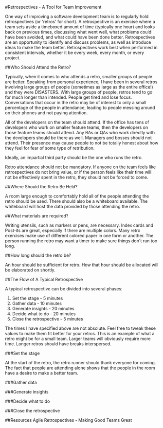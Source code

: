 #Retrospectives - A Tool for Team Improvement

One way of improving a software development team is to regularly hold retrospectives (or 'retros' for short). A retrospective is an exercise where a team sets aside a timeboxed amount of time (typically one hour) and looks back on previous times, discussing what went well, what problems could have been avoided, and what could have been done better. Retrospectives are an opportunity to identify and discuss problems, as well as introduce ideas to make the team better. Retrospectives work best when performed in consistent intervals, whether it be every week, every month, or every project.

##Who Should Attend the Retro?

Typically, when it comes to who attends a retro, smaller groups of people are better. Speaking from personal experience, I have been in several retros involving large groups of people (sometimes as large as the entire office!) and they were DISASTERS. With large groups of people, retros tend to go for much longer than intended. People get tired and lose focus. Conversations that occur in the retro may be of interest to only a small percentage of the people in attendance, leading to people messing around on their phones and not paying attention.

All of the developers on the team should attend. If the office has tens of developers who work on smaller feature teams, then the developers on those feature teams should attend. Any BAs or QAs who work directly with the developers should be there as well. Managers and bosses should not attend. Their presence may cause people to not be totally honest about how they feel for fear of some type of retribution.

Ideally, an impartial third party should be the one who runs the retro. 

Retro attendance should not be mandatory. If anyone on the team feels like retrospectives do not bring value, or if the person feels like their time will not be effectively spent in the retro, they should not be forced to come.

##Where Should the Retro Be Held?

A room large enough to comfortably hold all of the people attending the retro should be used. There should also be a whiteboard available. The whiteboard will host the data provided by those attending the retro. 

##What materials are required?

Writing utensils, such as markers or pens, are necessary. Index cards and Post-its are great, especially if there are multiple colors. Many retro exercises make use of different colored paper in one form or another. The person running the retro may want a timer to make sure things don't run too long. 

##How long should the retro be?

An hour should be sufficient for retro. How that hour should be allocated will be elaborated on shortly.

##The Flow of A Typical Retrospective

A typical retrospective can be divided into several phases:

1) Set the stage - 5 minutes
2) Gather data - 10 minutes
3) Generate insights - 20 minutes
4) Decide what to do - 20 minutes
5) Close the retrospective - 5 minutes

The times I have specified above are not absolute. Feel free to tweak these values to make them fit better for your retros. This is an example of what a retro might be for a small team. Larger teams will obviously require more time. Longer retros should have breaks interspersed.

###Set the stage

At the start of the retro, the retro runner should thank everyone for coming. The fact that people are attending alone shows that the people in the room have a desire to make a better team.

###Gather data

###Generate insights

###Decide what to do

###Close the retrospective

##Resources
Agile Retrospectives - Making Good Teams Great 
